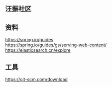 ## 汪振社区


## 资料
https://spring.io/guides<br/>
https://spring.io/guides/gs/serving-web-content/<br/>
https://elasticsearch.cn/explore<br/>

## 工具
https://git-scm.com/download